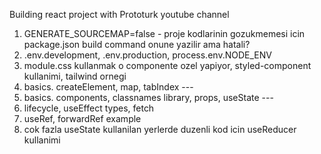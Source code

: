 Building react project with Prototurk youtube channel


1. GENERATE_SOURCEMAP=false - proje kodlarinin gozukmemesi icin package.json build command onune yazilir ama hatali?
2. .env.development, .env.production, process.env.NODE_ENV
3. module.css kullanmak o componente ozel yapiyor, styled-component kullanimi, tailwind ornegi
4. basics. createElement, map, tabIndex ---
5. basics. components, classnames library, props, useState ---
6. lifecycle, useEffect types, fetch
7. useRef, forwardRef example
8. cok fazla useState kullanilan yerlerde duzenli kod icin useReducer kullanimi